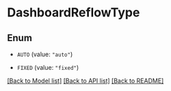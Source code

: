 # DashboardReflowType

## Enum


* `AUTO` (value: `"auto"`)

* `FIXED` (value: `"fixed"`)


[[Back to Model list]](../README.md#documentation-for-models) [[Back to API list]](../README.md#documentation-for-api-endpoints) [[Back to README]](../README.md)


